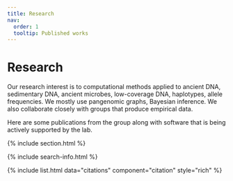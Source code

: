 ```yaml
---
title: Research
nav:
  order: 1
  tooltip: Published works
---
```


# <i class="fas fa-sigma"></i>Research

Our research interest is to computational methods applied to ancient DNA, sedimentary DNA, ancient microbes, low-coverage DNA, haplotypes, allele frequencies. We mostly use pangenomic graphs, Bayesian inference. We also collaborate closely with groups that produce empirical data.

Here are some publications from the group along with software that is being actively supported by the lab.

{% include section.html %}


{% include search-info.html %}

{% include list.html data="citations" component="citation" style="rich" %}
